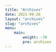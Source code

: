 ```yaml
---
title: "Archives"
date: 2021-09-26
layout: "archives"
slug: "archives"
menu:
    main:
        weight: -70
        pre: archives
---
```

